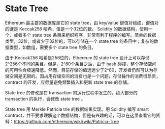 # State Tree

Ethereum 最主要的数据库是它的 state tree，由 key/value 键值对组成，键值对的键是 Keccak256 哈希，值是一个32位的数。 Solidity 的数据结构，使用一个，或者多个 state tree 条目来组织程序，非常有利于程序的编写。简单的数据类型，32位，或者少于32位的，可以存储在一个 state tree 的条目中；复杂的数据类型，如数组，需要多个 state tree 的条目。

由于 Keccak256 哈希是256位的，Ethereum 的 state tree 设计上可以存储2^256个不同的条目。但是，2^80个条目之后，由于 hash 碰撞，整个存储空间的可用性会极速降低。然而，目前存储的值远远少于2^80，开发者仍然可认为存储空间是无限的。因占用存储空间的消费也是一个问题，存储操作的消费很昂贵，contract 的开发，应尽量避免频繁插入和更新 state tree 的存储。

State tree 的修改是在 transaction 的运行过程中发生的，绝大部分的 transaction 的执行，会修改 state tree 。

State tree 用 Merkle Patricia trie 的数据结果实现。用 Solidity 编写 smart contract，并不要求理解这个数据结构，但是有兴趣的话，可以在这里查看它的资料：https://github.com/ethereum/wiki/wiki/Patricia-Tree

